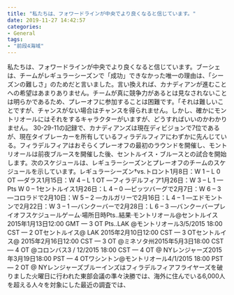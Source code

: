 ```yaml
---
title: "私たちは、フォワードラインが中央でより良くなると信じています。"
date: 2019-11-27 14:42:57
categories:
- General
tags:
- "前段4海域"
---
```


私たちは、フォワードラインが中央でより良くなると信じています。ブーシェは、チームがレギュラーシーズンで「成功」できなかった唯一の理由は、「シーズンの難しさ」のためだと言いました。言い換えれば、カナディアンが進むことへの希望はあまりありません。チームが真に競争力があるとは見なされないことは明らかであるため、プレーオフに参加することは困難です。「それは難しいことですが、チャンスがない場合はチャンスを得られません。しかし、確かにモントリオールにはそれをするキャラクターがいますが、どうすればいいのかわかりません。 30-29-11の記録で、カナディアンズは現在ディビジョンで7位であるが、現在タイブレーカーを所有しているフィラデルフィアにわずかに先んじている。フィラデルフィアはおそらくプレーオフの最初のラウンドを開催し、モントリオールは前夜ブルースを開催した後、セントルイス・ブルースとの試合を開始します。次のスケジュールは、レギュラーシーズンとプレーオフのチームのスケジュールを示しています。レギュラーシーズン†vs.トロント1月8日：W 1 – L 0 OT —ダラス1月15日：W 4 – L 1 OT —フィラデルフィア1月26日：W 3 – L 1 — Pts W 0 – 1セントルイス1月26日：L 4 – 0 —ピッツバーグで2月7日：W 6 – 3 —コロラドで2月10日：W 5 – 2 —カルガリーで2月16日：L 4 – 1 —エドモントンで2月22日：W 3 – 1 —バンクーバーで2月28日：L 6 – 3 —バンクーバープレイオフスケジュールゲーム‧場所日時Pts‥結果‧モントリオール@セントルイス2015年1月13日12:00 GMT — 3 OT Pts‥LAK @モントリオール3/5/2015 18:00 CST — 2 OTセントルイス@ LAK 2015年2月10日12:00 CST — 3 OTセントルイス@ 2015年2月16日12:00 CST — 3 OT @ミネソタ州2015年5月3日18:00 CST — 4 OT @コロンバス3 / 12/2015 18:00 CST — 4 OT @ NYレンジャーズ2015年3月19日18:00 PST — 4 OTワシントン@モントリオール4/1/2015 18:00 PST — 2 OT @ NYレンジャーズブルーインズはフィラデルフィアフライヤーズを破りました火曜日に行われた東部会議の準々決勝では、海外に住んでいる6,000人を超える人々を対象にした最近の調査では、
